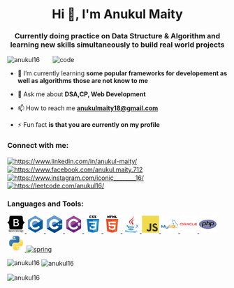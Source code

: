

<h1 align="center">Hi 👋, I'm Anukul Maity</h1>
<h3 align="center">Currently doing practice on Data Structure & Algorithm and  learning new skills simultaneously to build real world projects</h3>

<img align="right" alt="code" width="400" src="https://cdn.videoplasty.com/animation/midnight-coding-late-night-session-lofi-animation-stock-animation-51917-1280x720.jpg">


<p align="left"> <img src="https://komarev.com/ghpvc/?username=anukul16&label=Profile%20views&color=0e75b6&style=flat" alt="anukul16" /> </p>

- 🌱 I’m currently learning **some popular frameworks for developement as well as algorithms those are not know to me**

- 💬 Ask me about **DSA,CP, Web Development**

- 📫 How to reach me **anukulmaity18@gmail.com**

- ⚡ Fun fact **is that you are currently on my profile**

<h3 align="left">Connect with me:</h3>
<p align="left">
<a href="https://linkedin.com/in/https://www.linkedin.com/in/anukul-maity/" target="blank"><img align="center" src="https://raw.githubusercontent.com/rahuldkjain/github-profile-readme-generator/master/src/images/icons/Social/linked-in-alt.svg" alt="https://www.linkedin.com/in/anukul-maity/" height="30" width="40" /></a>
<a href="https://fb.com/https://www.facebook.com/anukul.maity.712" target="blank"><img align="center" src="https://raw.githubusercontent.com/rahuldkjain/github-profile-readme-generator/master/src/images/icons/Social/facebook.svg" alt="https://www.facebook.com/anukul.maity.712" height="30" width="40" /></a>
<a href="https://instagram.com/https://www.instagram.com/iconic________16/" target="blank"><img align="center" src="https://raw.githubusercontent.com/rahuldkjain/github-profile-readme-generator/master/src/images/icons/Social/instagram.svg" alt="https://www.instagram.com/iconic________16/" height="30" width="40" /></a>
<a href="https://www.leetcode.com/https://leetcode.com/anukul16/" target="blank"><img align="center" src="https://raw.githubusercontent.com/rahuldkjain/github-profile-readme-generator/master/src/images/icons/Social/leet-code.svg" alt="https://leetcode.com/anukul16/" height="30" width="40" /></a>
</p>

<h3 align="left">Languages and Tools:</h3>
<p align="left"> <a href="https://getbootstrap.com" target="_blank" rel="noreferrer"> <img src="https://raw.githubusercontent.com/devicons/devicon/master/icons/bootstrap/bootstrap-plain-wordmark.svg" alt="bootstrap" width="40" height="40"/> </a> <a href="https://www.cprogramming.com/" target="_blank" rel="noreferrer"> <img src="https://raw.githubusercontent.com/devicons/devicon/master/icons/c/c-original.svg" alt="c" width="40" height="40"/> </a> <a href="https://www.w3schools.com/cpp/" target="_blank" rel="noreferrer"> <img src="https://raw.githubusercontent.com/devicons/devicon/master/icons/cplusplus/cplusplus-original.svg" alt="cplusplus" width="40" height="40"/> </a> <a href="https://www.w3schools.com/cs/" target="_blank" rel="noreferrer"> <img src="https://raw.githubusercontent.com/devicons/devicon/master/icons/csharp/csharp-original.svg" alt="csharp" width="40" height="40"/> </a> <a href="https://www.w3schools.com/css/" target="_blank" rel="noreferrer"> <img src="https://raw.githubusercontent.com/devicons/devicon/master/icons/css3/css3-original-wordmark.svg" alt="css3" width="40" height="40"/> </a> <a href="https://www.w3.org/html/" target="_blank" rel="noreferrer"> <img src="https://raw.githubusercontent.com/devicons/devicon/master/icons/html5/html5-original-wordmark.svg" alt="html5" width="40" height="40"/> </a> <a href="https://www.java.com" target="_blank" rel="noreferrer"> <img src="https://raw.githubusercontent.com/devicons/devicon/master/icons/java/java-original.svg" alt="java" width="40" height="40"/> </a> <a href="https://developer.mozilla.org/en-US/docs/Web/JavaScript" target="_blank" rel="noreferrer"> <img src="https://raw.githubusercontent.com/devicons/devicon/master/icons/javascript/javascript-original.svg" alt="javascript" width="40" height="40"/> </a> <a href="https://www.mysql.com/" target="_blank" rel="noreferrer"> <img src="https://raw.githubusercontent.com/devicons/devicon/master/icons/mysql/mysql-original-wordmark.svg" alt="mysql" width="40" height="40"/> </a> <a href="https://www.oracle.com/" target="_blank" rel="noreferrer"> <img src="https://raw.githubusercontent.com/devicons/devicon/master/icons/oracle/oracle-original.svg" alt="oracle" width="40" height="40"/> </a> <a href="https://www.php.net" target="_blank" rel="noreferrer"> <img src="https://raw.githubusercontent.com/devicons/devicon/master/icons/php/php-original.svg" alt="php" width="40" height="40"/> </a> <a href="https://www.python.org" target="_blank" rel="noreferrer"> <img src="https://raw.githubusercontent.com/devicons/devicon/master/icons/python/python-original.svg" alt="python" width="40" height="40"/> </a> <a href="https://spring.io/" target="_blank" rel="noreferrer"> <img src="https://www.vectorlogo.zone/logos/springio/springio-icon.svg" alt="spring" width="40" height="40"/> </a> </p>

<p><img align="left" src="https://github-readme-stats.vercel.app/api/top-langs?username=anukul16&show_icons=true&locale=en&layout=compact" alt="anukul16" /></p>

<p>&nbsp;<img align="center" src="https://github-readme-stats.vercel.app/api?username=anukul16&show_icons=true&locale=en" alt="anukul16" /></p>

<p><img align="center" src="https://github-readme-streak-stats.herokuapp.com/?user=anukul16&" alt="anukul16" /></p>
